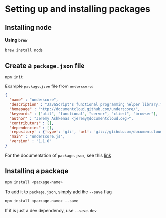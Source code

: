 # Setting up and installing packages

## Installing node

#### Using `brew`

```bash
brew install node
```

## Create a `package.json` file

```
npm init
```

Example `package.json` file from `underscore`:

```json
{
  "name" : "underscore",
  "description" : "JavaScript's functional programming helper library.",
  "homepage" : "http://documentcloud.github.com/underscore/",
  "keywords" : ["util", "functional", "server", "client", "browser"],
  "author" : "Jeremy Ashkenas <jeremy@documentcloud.org>",
  "contributors" : [],
  "dependencies" : [],
  "repository" : {"type": "git", "url": "git://github.com/documentcloud/underscore.git"},
  "main" : "underscore.js",
  "version" : "1.1.6"
}
```

For the documentation of `package.json`, see this [link](https://docs.npmjs.com/files/package.json)

## Installing a package

```bash
npm install <package-name>
```

To add it to `package.json`, simply add the `--save` flag

```bash
npm install <package-name> --save
```

If it is just a dev dependency, use `--save-dev`